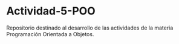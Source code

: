 # Actividad-5-POO
Repositorio destinado al desarrollo de las actividades de la materia Programación Orientada a Objetos.

